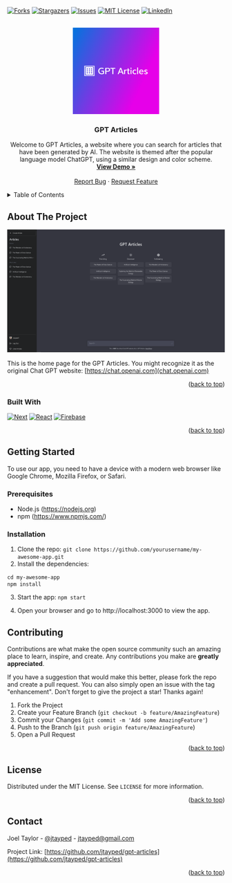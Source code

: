 <a name="readme-top"></a>

<!-- PROJECT SHIELDS -->
<!--
*** I'm using markdown "reference style" links for readability.
*** Reference links are enclosed in brackets [ ] instead of parentheses ( ).
*** See the bottom of this document for the declaration of the reference variables
*** for contributors-url, forks-url, etc. This is an optional, concise syntax you may use.
*** https://www.markdownguide.org/basic-syntax/#reference-style-links
-->

[![Forks][forks-shield]][forks-url]
[![Stargazers][stars-shield]][stars-url]
[![Issues][issues-shield]][issues-url]
[![MIT License][license-shield]][license-url]
[![LinkedIn][linkedin-shield]][linkedin-url]

<!-- PROJECT LOGO -->
<br />
<div align="center">
  <a href="https://github.com/jtayped/gpt-articles">
    <img src="https://github.com/jtayped/gpt-articles/raw/4174ab0960b41a102b5a7520288113b8e34362a2/images/profile.png" alt="Logo" width="200" height="200">
  </a>

<h3 align="center">GPT Articles</h3>

  <p align="center">
Welcome to GPT Articles, a website where you can search for articles that have been generated by AI. The website is themed after the popular language model ChatGPT, using a similar design and color scheme.
    <br />
    <a href="https://joeltaylor.business/gpt-articles/"><strong>View Demo »</strong></a>
    <br />
    <br />
    <a href="https://github.com/jtayped/gpt-articles/issues">Report Bug</a>
    ·
    <a href="https://github.com/jtayped/gpt-articles/issues">Request Feature</a>
  </p>
</div>

<!-- TABLE OF CONTENTS -->
<details>
  <summary>Table of Contents</summary>
  <ol>
    <li>
      <a href="#about-the-project">About The Project</a>
      <ul>
        <li><a href="#built-with">Built With</a></li>
      </ul>
    </li>
    <li>
      <a href="#getting-started">Getting Started</a>
      <ul>
        <li><a href="#prerequisites">Prerequisites</a></li>
        <li><a href="#installation">Installation</a></li>
      </ul>
    </li>
    <li><a href="#contributing">Contributing</a></li>
    <li><a href="#license">License</a></li>
    <li><a href="#contact">Contact</a></li>
  </ol>
</details>

<!-- ABOUT THE PROJECT -->

## About The Project

[![Product Name Screen Shot][product-idea]](https://github.com/jtayped/gpt-articles)

This is the home page for the GPT Articles. You might recognize it as the original Chat GPT website: [https://chat.openai.com](chat.openai.com)

<p align="right">(<a href="#readme-top">back to top</a>)</p>

### Built With

[![Next][Next.js]][Next-url]
[![React][React.js]][React-url]
[![Firebase][Firebase]][Firebase-url]

<p align="right">(<a href="#readme-top">back to top</a>)</p>

<!-- GETTING STARTED -->

## Getting Started

To use our app, you need to have a device with a modern web browser like Google Chrome, Mozilla Firefox, or Safari.

### Prerequisites

- Node.js (https://nodejs.org)
- npm (https://www.npmjs.com/)

### Installation

1. Clone the repo: `git clone https://github.com/yourusername/my-awesome-app.git`
2. Install the dependencies:

```
cd my-awesome-app
npm install
```

3. Start the app: `npm start`

4. Open your browser and go to http://localhost:3000 to view the app.

## Contributing

Contributions are what make the open source community such an amazing place to learn, inspire, and create. Any contributions you make are **greatly appreciated**.

If you have a suggestion that would make this better, please fork the repo and create a pull request. You can also simply open an issue with the tag "enhancement".
Don't forget to give the project a star! Thanks again!

1. Fork the Project
2. Create your Feature Branch (`git checkout -b feature/AmazingFeature`)
3. Commit your Changes (`git commit -m 'Add some AmazingFeature'`)
4. Push to the Branch (`git push origin feature/AmazingFeature`)
5. Open a Pull Request

<p align="right">(<a href="#readme-top">back to top</a>)</p>

<!-- LICENSE -->

## License

Distributed under the MIT License. See `LICENSE` for more information.

<p align="right">(<a href="#readme-top">back to top</a>)</p>

<!-- CONTACT -->

## Contact

Joel Taylor - [@jtayped](https://www.instagram.com/jtayped_/) - jtayped@gmail.com

Project Link: [https://github.com/jtayped/gpt-articles](https://github.com/jtayped/gpt-articles)

<p align="right">(<a href="#readme-top">back to top</a>)</p>

<!-- MARKDOWN LINKS & IMAGES -->
<!-- https://www.markdownguide.org/basic-syntax/#reference-style-links -->

[forks-shield]: https://img.shields.io/github/forks/jtayped/gpt-articles.svg?style=for-the-badge
[forks-url]: https://github.com/jtayped/gpt-articles/network/members
[stars-shield]: https://img.shields.io/github/stars/jtayped/gpt-articles.svg?style=for-the-badge
[stars-url]: https://github.com/jtayped/gpt-articles/stargazers
[issues-shield]: https://img.shields.io/github/issues/jtayped/gpt-articles.svg?style=for-the-badge
[issues-url]: https://github.com/jtayped/gpt-articles/issues
[license-shield]: https://img.shields.io/github/license/jtayped/gpt-articles.svg?style=for-the-badge
[license-url]: https://github.com/jtayped/gpt-articles/blob/master/LICENSE
[linkedin-shield]: https://img.shields.io/badge/-LinkedIn-black.svg?style=for-the-badge&logo=linkedin&colorB=555
[linkedin-url]: https://www.linkedin.com/in/joel-taylor-065bb8263/
[product-idea]: images/screenshot.png
[profile-picture]: images/profile.png
[Next.js]: https://img.shields.io/badge/next.js-000000?style=for-the-badge&logo=nextdotjs&logoColor=white
[Next-url]: https://nextjs.org/
[Firebase]: https://img.shields.io/badge/Firebase-039BE5?style=for-the-badge&logo=Firebase&logoColor=white
[Firebase-url]: https://firebase.google.com/
[React.js]: https://img.shields.io/badge/React-20232A?style=for-the-badge&logo=react&logoColor=61DAFB
[React-url]: https://reactjs.org/

